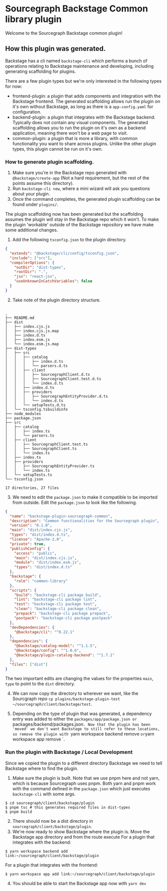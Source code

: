# Sourcegraph Backstage Common library plugin

Welcome to the Sourcegraph Backstage common plugin!

## How this plugin was generated.

Backstage has a cli named `backstage-cli` which performs a bunch of operations relating to Backstage maintenance and developing, including generating scaffolding for plugins.

There are a few plugin types but we're only interested in the following types for now:

- frontend-plugin: a plugin that adds components and integration with the Backstage frontend. The generated scaffolding allows run the plugin on it's own without Backstage, as long as there is a `app-config.yaml` for configuration.
- backend-plugin: a plugin that integrates with the Backstage backend. Typically does not contain any visual components. The generated scaffolding allows you to run the plugin on it's own as a backend application, meaning there won't be a web page to visit.
- common-plugin: a plugin that is more a library, with common functionality you want to share across plugins. Unlike the other plugin types, this plugin cannot be run on it's own.

### How to generate plugin scaffolding.

1. Make sure you're in the Backstage repo generated with `@backstage/create-app` (Not a hard requirement, but the rest of the points assume this directory).
2. Run `backstage-cli new`, where a mini wizard will ask you questions about your plugin.
3. Once the command completes, the generated plugin scaffolding can be found under `plugins/`.

The plugin scaffolding now has been generated but the scaffolding assumes the plugin will stay in the Backstage repo which it won't. To make the plugin 'workable' outside of the Backstage repository we have make some additional changes.

1. Add the following `tsconfig.json` to the plugin directory.

```json
{
  "extends": "@backstage/cli/config/tsconfig.json",
  "include": ["src"],
  "compilerOptions": {
    "outDir": "dist-types",
    "rootDir": ".",
    "jsx": "react-jsx",
    "useUnknownInCatchVariables": false
  }
}
```

2. Take note of the plugin directory structure.

```console

.
├── README.md
├── dist
│   ├── index.cjs.js
│   ├── index.cjs.js.map
│   ├── index.d.ts
│   ├── index.esm.js
│   └── index.esm.js.map
├── dist-types
│   ├── src
│   │   ├── catalog
│   │   │   ├── index.d.ts
│   │   │   └── parsers.d.ts
│   │   ├── client
│   │   │   ├── SourcegraphClient.d.ts
│   │   │   ├── SourcegraphClient.test.d.ts
│   │   │   └── index.d.ts
│   │   ├── index.d.ts
│   │   ├── providers
│   │   │   ├── SourcegraphEntityProvider.d.ts
│   │   │   └── index.d.ts
│   │   └── setupTests.d.ts
│   └── tsconfig.tsbuildinfo
├── node_modules
├── package.json
├── src
│   ├── catalog
│   │   ├── index.ts
│   │   └── parsers.ts
│   ├── client
│   │   ├── SourcegraphClient.test.ts
│   │   ├── SourcegraphClient.ts
│   │   └── index.ts
│   ├── index.ts
│   ├── providers
│   │   ├── SourcegraphEntityProvider.ts
│   │   └── index.ts
│   └── setupTests.ts
└── tsconfig.json

17 directories, 27 files
```

3. We need to edit the `package.json` to make it compatible to be imported from outside. Edit the `package.json` to look like the following.

```json
{
  "name": "backstage-plugin-sourcegraph-common",
  "description": "Common functionalities for the Sourcegraph plugin",
  "version": "0.1.0",
  "main": "dist/index.cjs.js",
  "types": "dist/index.d.ts",
  "license": "Apache-2.0",
  "private": true,
  "publishConfig": {
    "access": "public",
    "main": "dist/index.cjs.js",
    "module": "dist/index.esm.js",
    "types": "dist/index.d.ts"
  },
  "backstage": {
    "role": "common-library"
  },
  "scripts": {
    "build": "backstage-cli package build",
    "lint": "backstage-cli package lint",
    "test": "backstage-cli package test",
    "clean": "backstage-cli package clean",
    "prepack": "backstage-cli package prepack",
    "postpack": "backstage-cli package postpack"
  },
  "devDependencies": {
    "@backstage/cli": "^0.22.1"
  },
  "dependencies": {
    "@backstage/catalog-model": "^1.1.5",
    "@backstage/config": "^1.0.6",
    "@backstage/plugin-catalog-backend": "^1.7.1"
  },
  "files": ["dist"]
}
```

The two important edits are changing the values for the properties `main`, `type` to point to the `dist` directory.

4. We can now copy the directory to wherever we want, like the Sourcgraph repo `cp plugins/backstage-plugin-test ~/sourcegraph/client/backstage/test`. 

5. Depending on the type of plugin that was generated, a dependency entry was added to either the `packages/app/package.json or `packages/backend/packages.json`. Now that the plugin has been 'moved' we don't want Backstage to still refer to these locations, so remove the plugin with `yarn workspace backend remove <name>`or`yarn workspace app remove <name>`.

### Run the plugin with Backstage / Local Development

Since we copied the plugin to a different directory Backstage we need to tell Backstage where to find the plugin.

1. Make sure the plugin is built. Note that we use pnpm here and not yarn, which is because Sourcegraph uses pnpm. Both yarn and pnpm work with the command defined in the `package.json` which just executes `backstage-cli` with some args.

```console
$ cd sourcegraph/client/backstage/plugin
$ pnpm tsc # this generates required files in dist-types
$ pnpm build
```

2. There should now be a dist directory in `sourcegraph/client/backstage/plugin`.
3. We're now ready to show Backstage where the plugin is. Move the Backstage app directory and from the route execute
   For a plugin that integrates with the backend:

```console
$ yarn workspace backend add link:~/sourcegraph/client/backstage/plugin
```

For a plugin that integrates with the frontend:

```console
$ yarn workspace app add link:~/sourcegraph/client/backstage/plugin
```

4. You should be able to start the Backstage app now with `yarn dev`
